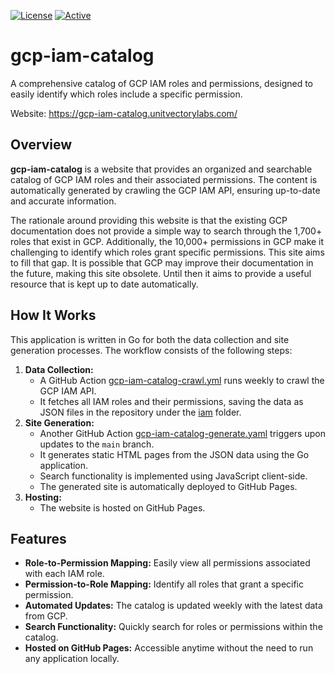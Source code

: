 [![License](https://img.shields.io/badge/license-MIT-blue)](https://opensource.org/licenses/MIT) [![Active](https://img.shields.io/badge/Status-Active-green)](https://guide.unitvectorylabs.com/bestpractices/status/#active)

# gcp-iam-catalog

A comprehensive catalog of GCP IAM roles and permissions, designed to easily identify which roles include a specific permission.

Website: https://gcp-iam-catalog.unitvectorylabs.com/

## Overview

**gcp-iam-catalog** is a website that provides an organized and searchable catalog of GCP IAM roles and their associated permissions. The content is automatically generated by crawling the GCP IAM API, ensuring up-to-date and accurate information.

The rationale around providing this website is that the existing GCP documentation does not provide a simple way to search through the 1,700+ roles that exist in GCP.  Additionally, the 10,000+ permissions in GCP make it challenging to identify which roles grant specific permissions. This site aims to fill that gap.  It is possible that GCP may improve their documentation in the future, making this site obsolete. Until then it aims to provide a useful resource that is kept up to date automatically.

## How It Works

This application is written in Go for both the data collection and site generation processes. The workflow consists of the following steps:

1. **Data Collection:**
    - A GitHub Action [gcp-iam-catalog-crawl.yml](https://github.com/UnitVectorY-Labs/gcp-iam-catalog/blob/main/.github/workflows/gcp-iam-catalog-crawl.yml) runs weekly to crawl the GCP IAM API.
    - It fetches all IAM roles and their permissions, saving the data as JSON files in the repository under the [iam](https://github.com/UnitVectorY-Labs/gcp-iam-catalog/tree/main/iam) folder.
2. **Site Generation:**
    - Another GitHub Action [gcp-iam-catalog-generate.yaml](https://github.com/UnitVectorY-Labs/gcp-iam-catalog/blob/main/.github/workflows/gcp-iam-catalog-generate.yaml) triggers upon updates to the `main` branch.
    - It generates static HTML pages from the JSON data using the Go application.
    - Search functionality is implemented using JavaScript client-side.
    - The generated site is automatically deployed to GitHub Pages.
3. **Hosting:**
    - The website is hosted on GitHub Pages.

## Features

- **Role-to-Permission Mapping:** Easily view all permissions associated with each IAM role.
- **Permission-to-Role Mapping:** Identify all roles that grant a specific permission.
- **Automated Updates:** The catalog is updated weekly with the latest data from GCP.
- **Search Functionality:** Quickly search for roles or permissions within the catalog.
- **Hosted on GitHub Pages:** Accessible anytime without the need to run any application locally.
